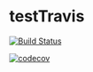 # testTravis
[![Build Status](https://travis-ci.org/liutiesong/testTravis.svg?branch=master)](https://travis-ci.org/liutiesong/testTravis)

[![codecov](https://codecov.io/gh/liutiesong/testTravis/branch/master/graph/badge.svg)](https://codecov.io/gh/liutiesong/testTravis)
